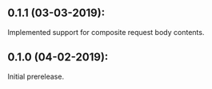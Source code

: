 ## 0.1.1 (03-03-2019): 

Implemented support for composite request body contents.

## 0.1.0 (04-02-2019): 

Initial prerelease.